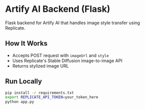 # Artify AI Backend (Flask)

Flask backend for Artify AI that handles image style transfer using Replicate.

## How It Works

- Accepts POST request with `imageUrl` and `style`
- Uses Replicate's Stable Diffusion image-to-image API
- Returns stylized image URL

## Run Locally

```bash
pip install -r requirements.txt
export REPLICATE_API_TOKEN=your_token_here
python app.py

